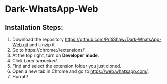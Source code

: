 # Dark-WhatsApp-Web

## Installation Steps:

1. Download the repository https://github.com/PritiShaw/Dark-WhatsApp-Web.git and Unzip it.
2. Go to https://chrome://extensions/.
3. At the top right, turn on **Developer mode**.
4. Click *Load unpacked*.
5. Find and select the extension folder you just cloned.
6. Open a new tab in Chrome and go to https://web.whatsapp.com/.
7. Hurrah! 
